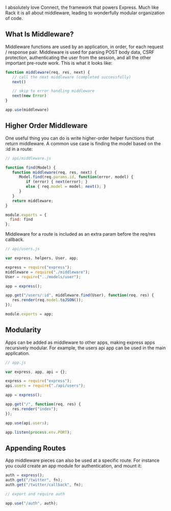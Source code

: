 I absolutely love Connect, the framework that powers Express. Much like Rack it is all about middleware, leading to wonderfully modular organization of code. 

## What Is Middleware?

Middleware functions are used by an application, in order, for each request / response pair. Middleware is used for parsing POST body data, CSRF protection, authenticating the user from the session, and all the other important pre-route work. This is what it looks like:

```js
function middleware(req, res, next) {
   // call the next middleware (completed successfully)
   next()

   // skip to error handling middleware
   next(new Error)
}

app.use(middleware)
```

## Higher Order Middleware

One useful thing you can do is write higher-order helper functions that return middleware. A common use case is finding the model based on the :id in a route:

```js
// api/middleware.js

function find(Model) {
   function middleware(req, res, next) {
      Model.find(req.params.id, function(error, model) {
         if (error) { next(error); }
         else { req.model = model; next(); }
      }
   }
   return middleware;
}

module.exports = {
  find: find
};
```

Middleware for a route is included as an extra param before the req/res callback. 

```js
// api/users.js

var express, helpers, User, app;

express = require("express");
middleware = require("./middleware");
User = require("../models/user");

app = express();

app.get("/users/:id", middleware.find(User), function(req, res) {
   res.render(req.model.toJSON());
});

module.exports = app;
```

## Modularity

Apps can be added as middleware to other apps, making express apps recursively modular. For example, the users api app can be used in the main application. 

```js
// app.js

var express, app, api = {};

express = require("express");
api.users = require("./api/users");

app = express();

app.get("/", function(req, res) {
   res.render("index");
});

app.use(api.users);

app.listen(process.env.PORT);
```

## Appending Routes

App middleware pieces can also be used at a specific route. For instance you could create an app module for authentication, and mount it:

```js
auth = express();
auth.get("/twitter", fn);
auth.get("/twitter/callback", fn);

// export and require auth

app.use("/auth", auth);
```